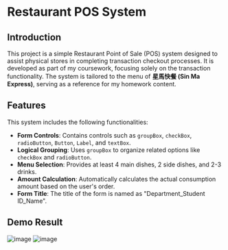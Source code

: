 # Restaurant POS System

## Introduction
This project is a simple Restaurant Point of Sale (POS) system designed to assist physical stores in completing transaction checkout processes. It is developed as part of my coursework, focusing solely on the transaction functionality. The system is tailored to the menu of **星馬快餐 (Sin Ma Express)**, serving as a reference for my homework content.

## Features
This system includes the following functionalities:
- **Form Controls**: Contains controls such as `groupBox`, `checkBox`, `radioButton`, `Button`, `Label`, and `textBox`.
- **Logical Grouping**: Uses `groupBox` to organize related options like `checkBox` and `radioButton`.
- **Menu Selection**: Provides at least 4 main dishes, 2 side dishes, and 2-3 drinks.
- **Amount Calculation**: Automatically calculates the actual consumption amount based on the user's order.
- **Form Title**: The title of the form is named as "Department_Student ID_Name".

## Demo Result
![image](https://github.com/user-attachments/assets/94fb584b-15b7-498f-9dbe-e7058dd42f0e)
![image](https://github.com/user-attachments/assets/bd5c6f2a-0b4a-4397-8b7d-3476ed788149)
